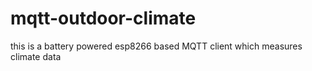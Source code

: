 # mqtt-outdoor-climate
this is a battery powered esp8266 based MQTT client which measures climate data
